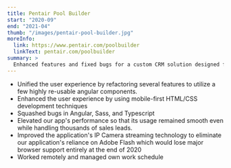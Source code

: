 ```yaml
---
title: Pentair Pool Builder
start: "2020-09"
end: "2021-04"
thumb: "/images/pentair-pool-builder.jpg"
moreInfo:
  link: https://www.pentair.com/poolbuilder
  linkText: pentair.com/poolbuilder
summary: >
  Enhanced features and fixed bugs for a custom CRM solution designed for pool builders.
---
```


- Unified the user experience by refactoring several features to utilize a few highly re-usable angular components.
- Enhanced the user experience by using mobile-first HTML/CSS development techniques
- Squashed bugs in Angular, Sass, and Typescript
- Elevated our app's performance so that its usage remained smooth even while handling thousands of sales leads.
- Improved the application's IP Camera streaming technology to eliminate our application's reliance on Adobe Flash which would lose major browser support entirely at the end of 2020
- Worked remotely and managed own work schedule
